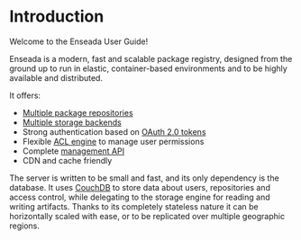 # Introduction

Welcome to the Enseada User Guide!

Enseada is a modern, fast and scalable package registry, designed from the ground up to run in elastic, container-based environments and to be highly available and distributed.

It offers:
- [Multiple package repositories](./package-registries.md)
- [Multiple storage backends](./storage.md)
- Strong authentication based on [OAuth 2.0 tokens](./authorization.md#oauth-2.0)
- Flexible [ACL engine](./authorization.md#acl) to manage user permissions
- Complete [management API](../developers/apis.md)
- CDN and cache friendly

The server is written to be small and fast, and its only dependency is the database.
It uses [CouchDB](https://couchdb.apache.org) to store data about users, repositories and access control, while
delegating to the storage engine for reading and writing artifacts. Thanks to its completely stateless nature it can be horizontally scaled
with ease, or to be replicated over multiple geographic regions.